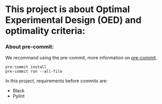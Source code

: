 # This project is about Optimal Experimental Design (OED) and optimality criteria:


### About pre-commit:

We recommand using the pre-commit, more information on [pre-commit](https://pre-commit.com/).

```
pre-commit install
pre-commit run --all-file

```

In this project, requirements before commits are:
* Black
* Pylint
